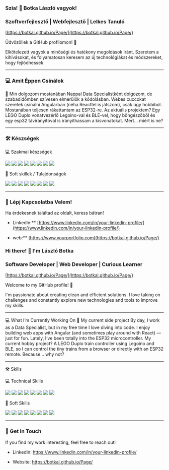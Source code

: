 ### Szia! 👋 Botka László vagyok!

### Szoftverfejlesztő | Webfejlesztő | Lelkes Tanuló

[https://botkal.github.io/Page/](https://botkal.github.io/Page/)

Üdvözöllek a GitHub profilomon! 🚀

Elkötelezett vagyok a minőségi és hatékony megoldások iránt. Szeretem a kihívásokat, és folyamatosan keresem az új technológiákat és módszereket, hogy fejlődhessek.

---

### 💻 Amit Éppen Csinálok

🚂 Min dolgozom mostanában
Nappal Data Specialistként dolgozom, de szabadidőmben szívesen elmerülök a kódolásban. Webes cuccokat szeretek csinálni Angularban (néha Reacttel is játszom), csak úgy hobbiból. Mostanában teljesen rákattantam az ESP32-re. Az aktuális projektem? Egy LEGO Duplo vonatvezérlő Legoino-val és BLE-vel, hogy böngészőből és egy esp32 távirányítóval is irányíthassam a kisvonatokat. Mert… miért is ne?

---

### 🛠️ Készségek

💻 Szakmai készségek
<p align="left"> <img src="https://img.shields.io/badge/Python-3776AB?style=for-the-badge&logo=python&logoColor=white" /> <img src="https://img.shields.io/badge/SQL-4479A1?style=for-the-badge&logo=postgresql&logoColor=white" /> <img src="https://img.shields.io/badge/Data%20Structures-009688?style=for-the-badge" /> <img src="https://img.shields.io/badge/C/C++-00599C?style=for-the-badge&logo=cplusplus&logoColor=white" /> <img src="https://img.shields.io/badge/JavaScript-F7DF1E?style=for-the-badge&logo=javascript&logoColor=black" /> <img src="https://img.shields.io/badge/Angular-DD0031?style=for-the-badge&logo=angular&logoColor=white" /> <img src="https://img.shields.io/badge/HTML/CSS-E34F26?style=for-the-badge&logo=html5&logoColor=white" /> <img src="https://img.shields.io/badge/Java-007396?style=for-the-badge&logo=java&logoColor=white" /> </p>

🧠 Soft skillek / Tulajdonságok
<p align="left"> <img src="https://img.shields.io/badge/Célközpontúság-blue?style=for-the-badge" /> <img src="https://img.shields.io/badge/Együttműködés-green?style=for-the-badge" /> <img src="https://img.shields.io/badge/Pozitivitás-yellow?style=for-the-badge" /> <img src="https://img.shields.io/badge/Alkalmazkodóképesség-orange?style=for-the-badge" /> <img src="https://img.shields.io/badge/Problémamegoldás-red?style=for-the-badge" /> <img src="https://img.shields.io/badge/Empátia-pink?style=for-the-badge" /> <img src="https://img.shields.io/badge/Szervezettség-purple?style=for-the-badge" /> <img src="https://img.shields.io/badge/Kreativitás-teal?style=for-the-badge" /> </p>

---

### 🤝 Lépj Kapcsolatba Velem!

Ha érdekesnek találtad az oldalt, keress bátran!

* LinkedIn:** [https://www.linkedin.com/in/your-linkedin-profile/](https://www.linkedin.com/in/your-linkedin-profile/)

* web:** [https://www.yourportfolio.com](https://botkal.github.io/Page/)






### Hi there! 👋 I'm László Botka

### Software Developer | Web Developer | Curious Learner

[https://botkal.github.io/Page/](https://botkal.github.io/Page/)

Welcome to my GitHub profile! 🚀

I'm passionate about creating clean and efficient solutions. I love taking on challenges and constantly explore new technologies and tools to improve my skills.

----

💻 What I’m Currently Working On
🚂 My current side project
By day, I work as a Data Specialist, but in my free time I love diving into code. I enjoy building web apps with Angular (and sometimes play around with React) — just for fun. Lately, I’ve been totally into the ESP32 microcontroller. My current hobby project? A LEGO Duplo train controller using Legoino and BLE, so I can control the tiny trains from a browser or directly with an ESP32 remote. Because… why not?

---

🛠️ Skills

💻 Technical Skills
<p align="left"> <img src="https://img.shields.io/badge/Python-3776AB?style=for-the-badge&logo=python&logoColor=white" /> <img src="https://img.shields.io/badge/SQL-4479A1?style=for-the-badge&logo=postgresql&logoColor=white" /> <img src="https://img.shields.io/badge/Data%20Structures-009688?style=for-the-badge" /> <img src="https://img.shields.io/badge/C/C++-00599C?style=for-the-badge&logo=cplusplus&logoColor=white" /> <img src="https://img.shields.io/badge/JavaScript-F7DF1E?style=for-the-badge&logo=javascript&logoColor=black" /> <img src="https://img.shields.io/badge/Angular-DD0031?style=for-the-badge&logo=angular&logoColor=white" /> <img src="https://img.shields.io/badge/HTML/CSS-E34F26?style=for-the-badge&logo=html5&logoColor=white" /> <img src="https://img.shields.io/badge/Java-007396?style=for-the-badge&logo=java&logoColor=white" /> </p>

🧠 Soft Skills
<p align="left"> <img src="https://img.shields.io/badge/Goal--oriented-blue?style=for-the-badge" /> <img src="https://img.shields.io/badge/Teamwork-green?style=for-the-badge" /> <img src="https://img.shields.io/badge/Positivity-yellow?style=for-the-badge" /> <img src="https://img.shields.io/badge/Adaptability-orange?style=for-the-badge" /> <img src="https://img.shields.io/badge/Problem%20Solving-red?style=for-the-badge" /> <img src="https://img.shields.io/badge/Empathy-pink?style=for-the-badge" /> <img src="https://img.shields.io/badge/Organization-purple?style=for-the-badge" /> <img src="https://img.shields.io/badge/Creativity-teal?style=for-the-badge" /> </p>

---

### 🤝 Get in Touch

If you find my work interesting, feel free to reach out!

* LinkedIn: https://www.linkedin.com/in/your-linkedin-profile/

* Website: https://botkal.github.io/Page/
